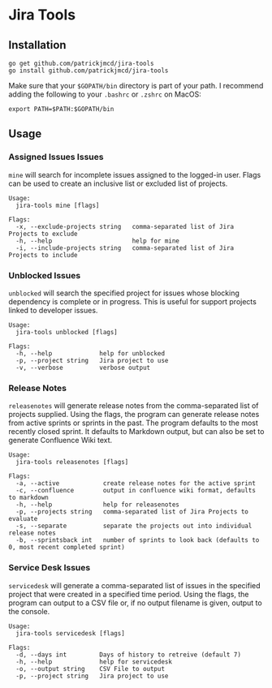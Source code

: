 # Jira Tools

## Installation

```Shell
go get github.com/patrickjmcd/jira-tools
go install github.com/patrickjmcd/jira-tools
```

Make sure that your `$GOPATH/bin` directory is part of your path. I recommend adding the following to your `.bashrc` or `.zshrc` on MacOS:

```Shell
export PATH=$PATH:$GOPATH/bin
```

## Usage

### Assigned Issues Issues

`mine` will search for incomplete issues assigned to the logged-in user. Flags can be used to create an inclusive list or excluded list of projects.

```Shell
Usage:
  jira-tools mine [flags]

Flags:
  -x, --exclude-projects string   comma-separated list of Jira Projects to exclude
  -h, --help                      help for mine
  -i, --include-projects string   comma-separated list of Jira Projects to include
```

### Unblocked Issues

`unblocked` will search the specified project for issues whose blocking dependency is complete or in progress. This is useful for support projects linked to developer issues.

```Shell
Usage:
  jira-tools unblocked [flags]

Flags:
  -h, --help             help for unblocked
  -p, --project string   Jira project to use
  -v, --verbose          verbose output
```

### Release Notes

`releasenotes` will generate release notes from the comma-separated list of projects supplied. Using the flags, the program can generate release notes from active sprints or sprints in the past. The program defaults to the most recently closed sprint. It defaults to Markdown output, but can also be set to generate Confluence Wiki text.

```Shell
Usage:
  jira-tools releasenotes [flags]

Flags:
  -a, --active            create release notes for the active sprint
  -c, --confluence        output in confluence wiki format, defaults to markdown
  -h, --help              help for releasenotes
  -p, --projects string   comma-separated list of Jira Projects to evaluate
  -s, --separate          separate the projects out into individual release notes
  -b, --sprintsback int   number of sprints to look back (defaults to 0, most recent completed sprint)
```

### Service Desk Issues

`servicedesk` will generate a comma-separated list of issues in the specified project that were created in a specified time period. Using the flags, the program can output to a CSV file or, if no output filename is given, output to the console.

```Shell
Usage:
  jira-tools servicedesk [flags]

Flags:
  -d, --days int         Days of history to retreive (default 7)
  -h, --help             help for servicedesk
  -o, --output string    CSV File to output
  -p, --project string   Jira project to use
```
